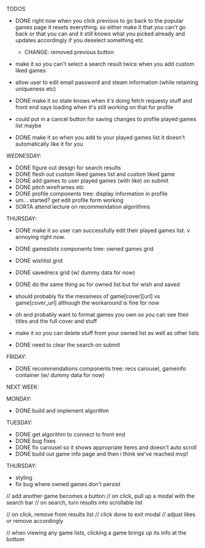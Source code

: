 TODOS

* DONE right now when you click previous to go back to the popular games page it resets everything. so either make it that you can't go back or that you can and it still knows what you picked already and updates accordingly if you deselect something etc
  * CHANGE: removed previous button

* make it so you can't select a search result twice when you add custom liked games

* allow user to edit email password and steam information (while retaining uniqueness etc)

* DONE make it so state knows when it's doing fetch requesty stuff and front end says loading when it's still working on that for profile

* could put in a cancel button for saving changes to profile played games list maybe

* DONE make it so when you add to your played games list it doesn't automatically like it for you

WEDNESDAY:
  * DONE figure out design for search results
  * DONE flesh out custom liked games list and custom liked game
  * DONE add games to user played games (with like) on submit
  * DONE pitch wireframes etc
  * DONE profile components tree: display information in profile  
  * um... started? get edit profile form working
  * SORTA attend lecture on recommendation algorithms

THURSDAY:
  * DONE make it so user can successfully edit their played games list. v annoying right now.
  * DONE gameslists components tree: owned games grid 
  * DONE wishlist grid 
  * DONE savedrecs grid (w/ dummy data for now)

  * DONE do the same thing as for owned list but for wish and saved
  * should probably fix the messiness of game[cover][url] vs game[cover_url] although the workaround is fine for now
  * oh and probably want to format games you own so you can see their titles and the full cover and stuff
  * make it so you can delete stuff from your owned list as well as other lists
  * DONE need to clear the search on submit
    

FRIDAY:
  * DONE recommendations components tree: recs carousel, gameinfo container (w/ dummy data for now)

NEXT WEEK:

MONDAY: 
  * DONE build and implement algorithm

TUESDAY: 
  * DONE get algorithm to connect to front end
  * DONE bug fixes
  * DONE fix carousel so it shows appropriate items and doesn't auto scroll
  * DONE build out game info page
  and then i think we've reached mvp!

THURSDAY:

  * styling
  * fix bug where owned games don't persist

  // add another game becomes a button
  // on click, pull up a modal with the search bar 
  // on search, turn results into scrollable list

  // on click, remove from results list
  // click done to exit modal
  // adjust likes or remove accordingly

  // when viewing any game lists, clicking a game brings up its info at the bottom